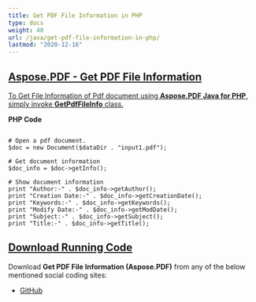 ```yaml
---
title: Get PDF File Information in PHP
type: docs
weight: 40
url: /java/get-pdf-file-information-in-php/
lastmod: "2020-12-16"
---
```


## <ins>**Aspose.PDF - Get PDF File Information**
<ins>To Get File Information of Pdf document using **Aspose.PDF Java for PHP**, simply invoke **GetPdfFileInfo** class.

**PHP Code**
```

# Open a pdf document.
$doc = new Document($dataDir . "input1.pdf");

# Get document information
$doc_info = $doc->getInfo();

# Show document information
print "Author:-" . $doc_info->getAuthor();
print "Creation Date:-" . $doc_info->getCreationDate();
print "Keywords:-" . $doc_info->getKeywords();
print "Modify Date:-" . $doc_info->getModDate();
print "Subject:-" . $doc_info->getSubject();
print "Title:-" . $doc_info->getTitle();

```

## <ins>**Download Running Code**
Download **Get PDF File Information (Aspose.PDF)** from any of the below mentioned social coding sites:

- [GitHub](https://github.com/aspose-pdf/Aspose.PDF-for-Java/blob/master/Plugins/Aspose_Pdf_Java_for_PHP/src/Aspose/Pdf/WorkingWithDocumentObject/GetPdfFileInfo.php)
